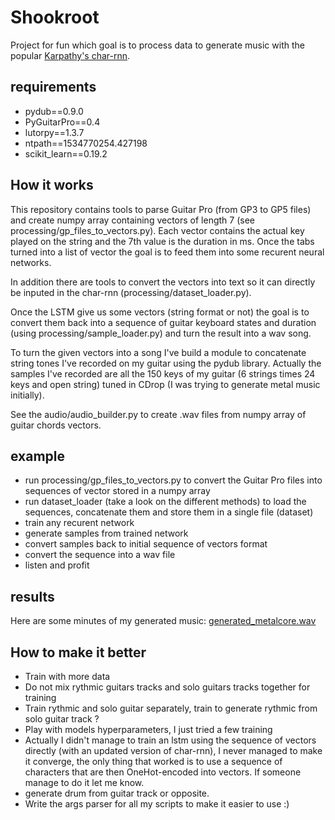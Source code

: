 # Shookroot

Project for fun which goal is to process data to generate music with the popular [Karpathy's char-rnn](https://github.com/karpathy/char-rnn).

## requirements

* pydub==0.9.0
* PyGuitarPro==0.4
* lutorpy==1.3.7
* ntpath==1534770254.427198
* scikit_learn==0.19.2

## How it works

This repository contains tools to parse Guitar Pro (from GP3 to GP5 files) and create numpy array containing vectors of length 7 (see processing/gp_files_to_vectors.py). Each vector contains the actual key played on the string and the 7th value is the duration in ms. Once the tabs turned into a list of vector the goal is to feed them into some recurent neural networks.

In addition there are tools to convert the vectors into text so it can directly be inputed in the char-rnn (processing/dataset_loader.py).

Once the LSTM give us some vectors (string format or not) the goal is to convert them back into a sequence of guitar keyboard states and duration (using processing/sample_loader.py) and turn the result into a wav song.

To turn the given vectors into a song I've build a module to concatenate string tones I've recorded on my guitar using the pydub library. Actually the samples I've recorded are all the 150 keys of my guitar (6 strings times 24 keys and open string) tuned in CDrop (I was trying to generate metal music initially).

See the audio/audio_builder.py to create .wav files from numpy array of guitar chords vectors.


## example

* run processing/gp_files_to_vectors.py to convert the Guitar Pro files into sequences of vector stored in a numpy array
* run dataset_loader (take a look on the different methods) to load the sequences, concatenate them and store them in a single file (dataset)
* train any recurent network
* generate samples from trained network
* convert samples back to initial sequence of vectors format
* convert the sequence into a wav file
* listen and profit


## results

Here are some minutes of my generated music: [generated_metalcore.wav](https://github.com/brandtkilian/Shookroot/blob/master/results/generated_metalcore.wav)

## How to make it better

* Train with more data
* Do not mix rythmic guitars tracks and solo guitars tracks together for training
* Train rythmic and solo guitar separately, train to generate rythmic from solo guitar track ?
* Play with models hyperparameters, I just tried a few training
* Actually I didn't manage to train an lstm using the sequence of vectors directly (with an updated version of char-rnn), I never managed to make it converge, the only thing that worked is to use a sequence of characters that are then OneHot-encoded into vectors. If someone manage to do it let me know.
* generate drum from guitar track or opposite.
* Write the args parser for all my scripts to make it easier to use :)

